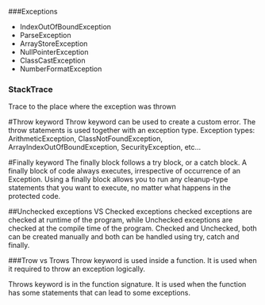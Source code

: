 ###Exceptions

- IndexOutOfBoundException
- ParseException
- ArrayStoreException
- NullPointerException
- ClassCastException
- NumberFormatException


### StackTrace
Trace to the place where the exception was thrown

#Throw keyword
Throw keyword can be used to create a custom error. The throw statements is used together with an exception type.
Exception types:
ArithmeticException, ClassNotFoundException, ArrayIndexOutOfBoundException, SecurityException, etc...

#Finally keyword
The finally block follows a try block, or a catch block. 
A finally block of code always executes, irrespective of occurrence of an Exception. Using a finally block allows you to run any cleanup-type statements that you want to execute, no matter what happens in the protected code.


##Unchecked exceptions VS Checked exceptions
checked exceptions are checked at runtime of the program, while Unchecked exceptions are checked at the compile time of the program.
Checked and Unchecked, both can be created manually and both can be handled using try, catch and finally.

###Trow vs Trows
Throw keyword is used inside a function. It is used when it required to throw an exception logically.

Throws keyword is in the function signature. It is used when the function has some statements that can lead to some exceptions.




